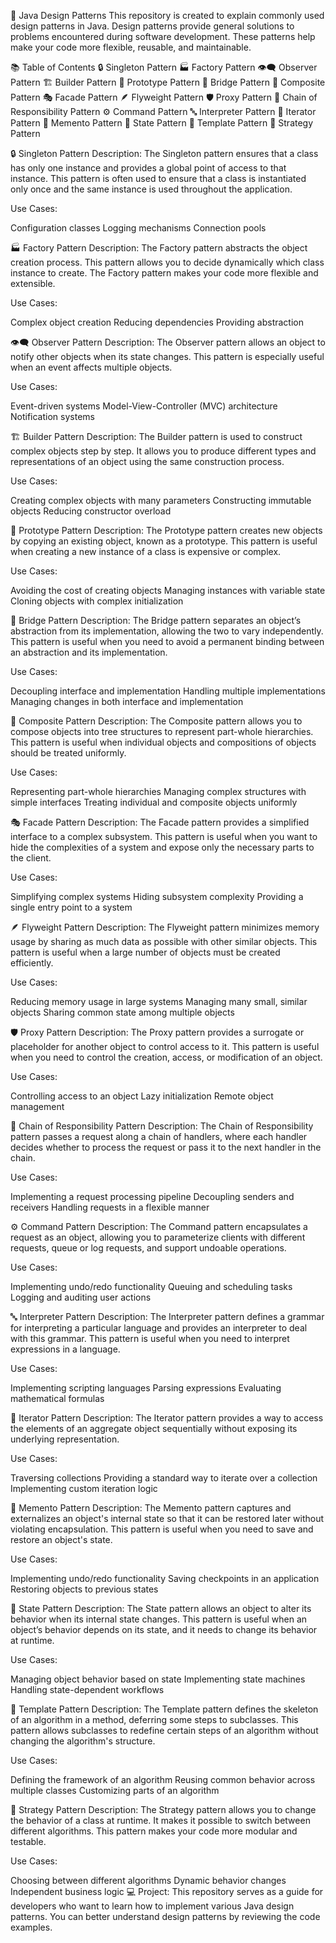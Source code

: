 🌟 Java Design Patterns
This repository is created to explain commonly used design patterns in Java. Design patterns provide general solutions to problems encountered during software development. These patterns help make your code more flexible, reusable, and maintainable.

📚 Table of Contents
🔒 Singleton Pattern
🏭 Factory Pattern
👁️‍🗨️ Observer Pattern
🏗️ Builder Pattern
🧬 Prototype Pattern
🌉 Bridge Pattern
🌿 Composite Pattern
🎭 Facade Pattern
🪶 Flyweight Pattern
🛡️ Proxy Pattern
🔗 Chain of Responsibility Pattern
⚙️ Command Pattern
🔤 Interpreter Pattern
🔁 Iterator Pattern
💾 Memento Pattern
🔄 State Pattern
📝 Template Pattern
🎯 Strategy Pattern

🔒 Singleton Pattern
Description:
The Singleton pattern ensures that a class has only one instance and provides a global point of access to that instance. This pattern is often used to ensure that a class is instantiated only once and the same instance is used throughout the application.

Use Cases:

Configuration classes
Logging mechanisms
Connection pools

🏭 Factory Pattern
Description:
The Factory pattern abstracts the object creation process. This pattern allows you to decide dynamically which class instance to create. The Factory pattern makes your code more flexible and extensible.

Use Cases:

Complex object creation
Reducing dependencies
Providing abstraction

👁️‍🗨️ Observer Pattern
Description:
The Observer pattern allows an object to notify other objects when its state changes. This pattern is especially useful when an event affects multiple objects.

Use Cases:

Event-driven systems
Model-View-Controller (MVC) architecture
Notification systems

🏗️ Builder Pattern
Description:
The Builder pattern is used to construct complex objects step by step. It allows you to produce different types and representations of an object using the same construction process.

Use Cases:

Creating complex objects with many parameters
Constructing immutable objects
Reducing constructor overload

🧬 Prototype Pattern
Description:
The Prototype pattern creates new objects by copying an existing object, known as a prototype. This pattern is useful when creating a new instance of a class is expensive or complex.

Use Cases:

Avoiding the cost of creating objects
Managing instances with variable state
Cloning objects with complex initialization

🌉 Bridge Pattern
Description:
The Bridge pattern separates an object’s abstraction from its implementation, allowing the two to vary independently. This pattern is useful when you need to avoid a permanent binding between an abstraction and its implementation.

Use Cases:

Decoupling interface and implementation
Handling multiple implementations
Managing changes in both interface and implementation

🌿 Composite Pattern
Description:
The Composite pattern allows you to compose objects into tree structures to represent part-whole hierarchies. This pattern is useful when individual objects and compositions of objects should be treated uniformly.

Use Cases:

Representing part-whole hierarchies
Managing complex structures with simple interfaces
Treating individual and composite objects uniformly

🎭 Facade Pattern
Description:
The Facade pattern provides a simplified interface to a complex subsystem. This pattern is useful when you want to hide the complexities of a system and expose only the necessary parts to the client.

Use Cases:

Simplifying complex systems
Hiding subsystem complexity
Providing a single entry point to a system

🪶 Flyweight Pattern
Description:
The Flyweight pattern minimizes memory usage by sharing as much data as possible with other similar objects. This pattern is useful when a large number of objects must be created efficiently.

Use Cases:

Reducing memory usage in large systems
Managing many small, similar objects
Sharing common state among multiple objects

🛡️ Proxy Pattern
Description:
The Proxy pattern provides a surrogate or placeholder for another object to control access to it. This pattern is useful when you need to control the creation, access, or modification of an object.

Use Cases:

Controlling access to an object
Lazy initialization
Remote object management

🔗 Chain of Responsibility Pattern
Description:
The Chain of Responsibility pattern passes a request along a chain of handlers, where each handler decides whether to process the request or pass it to the next handler in the chain.

Use Cases:

Implementing a request processing pipeline
Decoupling senders and receivers
Handling requests in a flexible manner

⚙️ Command Pattern
Description:
The Command pattern encapsulates a request as an object, allowing you to parameterize clients with different requests, queue or log requests, and support undoable operations.

Use Cases:

Implementing undo/redo functionality
Queuing and scheduling tasks
Logging and auditing user actions

🔤 Interpreter Pattern
Description:
The Interpreter pattern defines a grammar for interpreting a particular language and provides an interpreter to deal with this grammar. This pattern is useful when you need to interpret expressions in a language.

Use Cases:

Implementing scripting languages
Parsing expressions
Evaluating mathematical formulas

🔁 Iterator Pattern
Description:
The Iterator pattern provides a way to access the elements of an aggregate object sequentially without exposing its underlying representation.

Use Cases:

Traversing collections
Providing a standard way to iterate over a collection
Implementing custom iteration logic

💾 Memento Pattern
Description:
The Memento pattern captures and externalizes an object's internal state so that it can be restored later without violating encapsulation. This pattern is useful when you need to save and restore an object's state.

Use Cases:

Implementing undo/redo functionality
Saving checkpoints in an application
Restoring objects to previous states

🔄 State Pattern
Description:
The State pattern allows an object to alter its behavior when its internal state changes. This pattern is useful when an object’s behavior depends on its state, and it needs to change its behavior at runtime.

Use Cases:

Managing object behavior based on state
Implementing state machines
Handling state-dependent workflows

📝 Template Pattern
Description:
The Template pattern defines the skeleton of an algorithm in a method, deferring some steps to subclasses. This pattern allows subclasses to redefine certain steps of an algorithm without changing the algorithm's structure.

Use Cases:

Defining the framework of an algorithm
Reusing common behavior across multiple classes
Customizing parts of an algorithm

🎯 Strategy Pattern
Description:
The Strategy pattern allows you to change the behavior of a class at runtime. It makes it possible to switch between different algorithms. This pattern makes your code more modular and testable.

Use Cases:

Choosing between different algorithms
Dynamic behavior changes
Independent business logic
💻 Project:
This repository serves as a guide for developers who want to learn how to implement various Java design patterns. You can better understand design patterns by reviewing the code examples.
